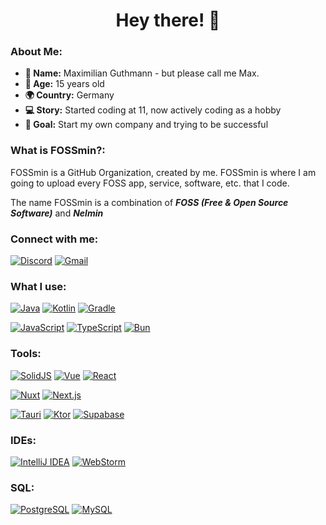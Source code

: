 <h1 align="center">Hey there! 👋</h1>

### About Me:
- **👤 Name:** Maximilian Guthmann - but please call me Max.
- **🎂 Age:** 15 years old  
- **🌍 Country:** Germany  
- **💻 Story:** Started coding at 11, now actively coding as a hobby
- **🚀 Goal:** Start my own company and trying to be successful

### What is FOSSmin?:
FOSSmin is a GitHub Organization, created by me. FOSSmin is where I am going to upload every FOSS app, service, software, etc. that I code.

The name FOSSmin is a combination of *__FOSS (Free & Open Source Software)__* and *__Nelmin__*


### Connect with me:
[![Discord](https://skillicons.dev/icons?i=discord&theme=dark)](https://discord.com/users/504014438383222804/) 
[![Gmail](https://skillicons.dev/icons?i=gmail)](mailto:maximilian@guthmann.dev)

### What I use:
[![Java](https://skillicons.dev/icons?i=java)](https://www.java.com/)
[![Kotlin](https://skillicons.dev/icons?i=kotlin)](https://kotlinlang.org/)
[![Gradle](https://skillicons.dev/icons?i=gradle)](https://gradle.org/)
  
[![JavaScript](https://skillicons.dev/icons?i=js)](https://en.wikipedia.org/wiki/JavaScript)
[![TypeScript](https://skillicons.dev/icons?i=ts)](https://www.typescriptlang.org/)
[![Bun](https://skillicons.dev/icons?i=bun)](https://bun.sh/)

### Tools:
[![SolidJS](https://skillicons.dev/icons?i=solidjs)](https://www.solidjs.com/)
[![Vue](https://skillicons.dev/icons?i=vue)](https://vuejs.org/)
[![React](https://skillicons.dev/icons?i=react)](https://react.dev/)
  
[![Nuxt](https://skillicons.dev/icons?i=nuxt)](https://nuxt.com/)
[![Next.js](https://skillicons.dev/icons?i=next)](https://nextjs.org/)

[![Tauri](https://skillicons.dev/icons?i=tauri)](https://tauri.app/)
[![Ktor](https://skillicons.dev/icons?i=ktor)](https://ktor.io/)
[![Supabase](https://skillicons.dev/icons?i=supabase)](https://supabase.com/)

### IDEs:
[![IntelliJ IDEA](https://skillicons.dev/icons?i=idea&theme=dark)](https://www.jetbrains.com/idea/)
[![WebStorm](https://skillicons.dev/icons?i=webstorm&theme=dark)](https://www.jetbrains.com/webstorm/)

### SQL:
[![PostgreSQL](https://skillicons.dev/icons?i=postgres&theme=dark)](https://www.postgresql.org/)
[![MySQL](https://skillicons.dev/icons?i=mysql&theme=dark)](https://www.mysql.com/de/)

